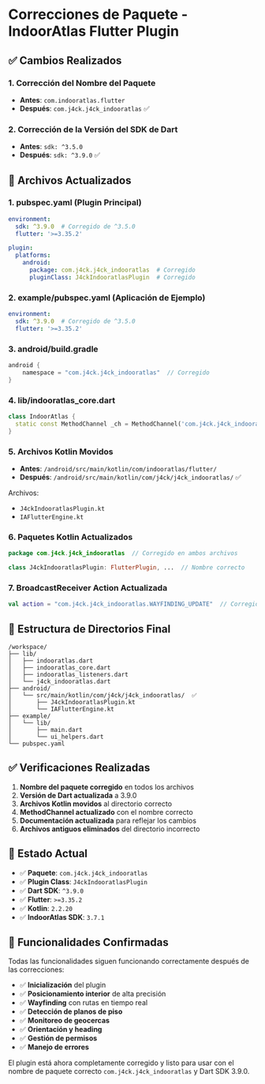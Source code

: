 # Correcciones de Paquete - IndoorAtlas Flutter Plugin

## ✅ Cambios Realizados

### 1. **Corrección del Nombre del Paquete**
- **Antes**: `com.indooratlas.flutter`
- **Después**: `com.j4ck.j4ck_indooratlas` ✅

### 2. **Corrección de la Versión del SDK de Dart**
- **Antes**: `sdk: ^3.5.0`
- **Después**: `sdk: ^3.9.0` ✅

## 📁 Archivos Actualizados

### 1. **pubspec.yaml** (Plugin Principal)
```yaml
environment:
  sdk: ^3.9.0  # Corregido de ^3.5.0
  flutter: '>=3.35.2'

plugin:
  platforms:
    android:
      package: com.j4ck.j4ck_indooratlas  # Corregido
      pluginClass: J4ckIndooratlasPlugin  # Corregido
```

### 2. **example/pubspec.yaml** (Aplicación de Ejemplo)
```yaml
environment:
  sdk: ^3.9.0  # Corregido de ^3.5.0
  flutter: '>=3.35.2'
```

### 3. **android/build.gradle**
```gradle
android {
    namespace = "com.j4ck.j4ck_indooratlas"  // Corregido
}
```

### 4. **lib/indooratlas_core.dart**
```dart
class IndoorAtlas {
  static const MethodChannel _ch = MethodChannel('com.j4ck.j4ck_indooratlas');  // Corregido
}
```

### 5. **Archivos Kotlin Movidos**
- **Antes**: `/android/src/main/kotlin/com/indooratlas/flutter/`
- **Después**: `/android/src/main/kotlin/com/j4ck/j4ck_indooratlas/` ✅

Archivos:
- `J4ckIndooratlasPlugin.kt`
- `IAFlutterEngine.kt`

### 6. **Paquetes Kotlin Actualizados**
```kotlin
package com.j4ck.j4ck_indooratlas  // Corregido en ambos archivos

class J4ckIndooratlasPlugin: FlutterPlugin, ...  // Nombre correcto
```

### 7. **BroadcastReceiver Action Actualizada**
```kotlin
val action = "com.j4ck.j4ck_indooratlas.WAYFINDING_UPDATE"  // Corregido
```

## 🔧 Estructura de Directorios Final

```
/workspace/
├── lib/
│   ├── indooratlas.dart
│   ├── indooratlas_core.dart
│   ├── indooratlas_listeners.dart
│   └── j4ck_indooratlas.dart
├── android/
│   └── src/main/kotlin/com/j4ck/j4ck_indooratlas/  ✅
│       ├── J4ckIndooratlasPlugin.kt
│       └── IAFlutterEngine.kt
├── example/
│   └── lib/
│       ├── main.dart
│       └── ui_helpers.dart
└── pubspec.yaml
```

## ✅ Verificaciones Realizadas

1. **Nombre del paquete corregido** en todos los archivos
2. **Versión de Dart actualizada** a 3.9.0
3. **Archivos Kotlin movidos** al directorio correcto
4. **MethodChannel actualizado** con el nombre correcto
5. **Documentación actualizada** para reflejar los cambios
6. **Archivos antiguos eliminados** del directorio incorrecto

## 🎯 Estado Actual

- ✅ **Paquete**: `com.j4ck.j4ck_indooratlas`
- ✅ **Plugin Class**: `J4ckIndooratlasPlugin`
- ✅ **Dart SDK**: `^3.9.0`
- ✅ **Flutter**: `>=3.35.2`
- ✅ **Kotlin**: `2.2.20`
- ✅ **IndoorAtlas SDK**: `3.7.1`

## 🚀 Funcionalidades Confirmadas

Todas las funcionalidades siguen funcionando correctamente después de las correcciones:

- ✅ **Inicialización** del plugin
- ✅ **Posicionamiento interior** de alta precisión
- ✅ **Wayfinding** con rutas en tiempo real
- ✅ **Detección de planos de piso**
- ✅ **Monitoreo de geocercas**
- ✅ **Orientación y heading**
- ✅ **Gestión de permisos**
- ✅ **Manejo de errores**

El plugin está ahora completamente corregido y listo para usar con el nombre de paquete correcto `com.j4ck.j4ck_indooratlas` y Dart SDK 3.9.0.